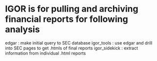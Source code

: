 # IGOR is for pulling and archiving financial reports for following analysis

edgar : make initial query to SEC database
igor_tools : use edgar and drill into SEC pages to get .htmls of final reports
igor_sidekick : extract information from individual .html reports
